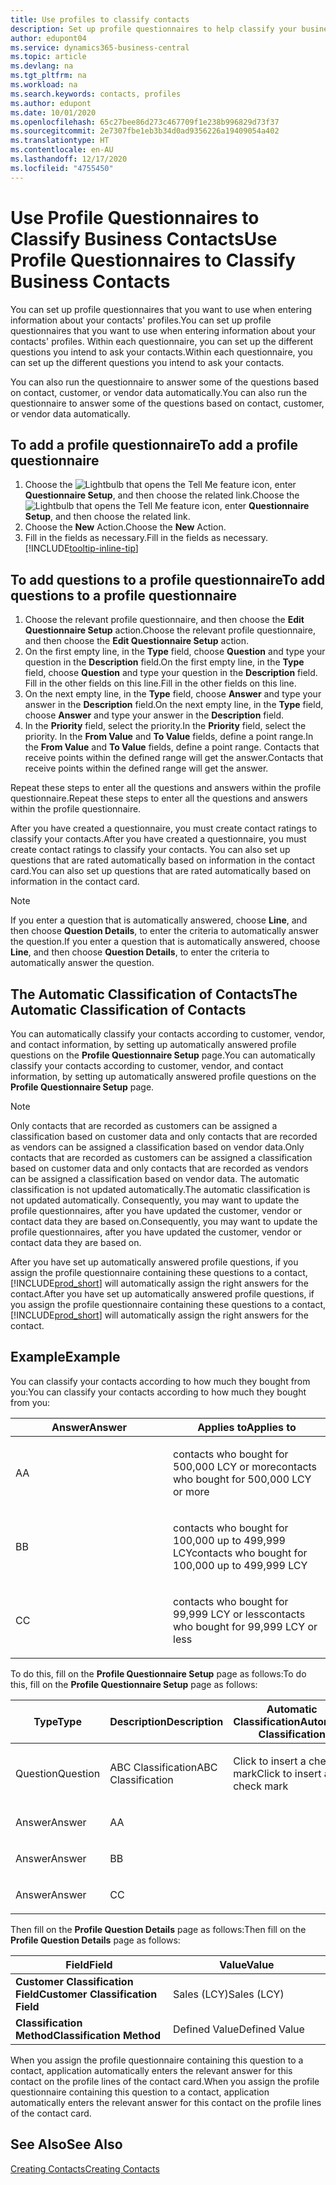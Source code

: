 ```yaml
---
title: Use profiles to classify contacts
description: Set up profile questionnaires to help classify your business contacts
author: edupont04
ms.service: dynamics365-business-central
ms.topic: article
ms.devlang: na
ms.tgt_pltfrm: na
ms.workload: na
ms.search.keywords: contacts, profiles
ms.author: edupont
ms.date: 10/01/2020
ms.openlocfilehash: 65c27bee86d273c467709f1e238b996829d73f37
ms.sourcegitcommit: 2e7307fbe1eb3b34d0ad9356226a19409054a402
ms.translationtype: HT
ms.contentlocale: en-AU
ms.lasthandoff: 12/17/2020
ms.locfileid: "4755450"
---
```

# <a name="use-profile-questionnaires-to-classify-business-contacts"></a><span data-ttu-id="82db9-103">Use Profile Questionnaires to Classify Business Contacts</span><span class="sxs-lookup"><span data-stu-id="82db9-103">Use Profile Questionnaires to Classify Business Contacts</span></span>
<span data-ttu-id="82db9-104">You can set up profile questionnaires that you want to use when entering information about your contacts' profiles.</span><span class="sxs-lookup"><span data-stu-id="82db9-104">You can set up profile questionnaires that you want to use when entering information about your contacts' profiles.</span></span> <span data-ttu-id="82db9-105">Within each questionnaire, you can set up the different questions you intend to ask your contacts.</span><span class="sxs-lookup"><span data-stu-id="82db9-105">Within each questionnaire, you can set up the different questions you intend to ask your contacts.</span></span>  

<span data-ttu-id="82db9-106">You can also run the questionnaire to answer some of the questions based on contact, customer, or vendor data automatically.</span><span class="sxs-lookup"><span data-stu-id="82db9-106">You can also run the questionnaire to answer some of the questions based on contact, customer, or vendor data automatically.</span></span>  

## <a name="to-add-a-profile-questionnaire"></a><span data-ttu-id="82db9-107">To add a profile questionnaire</span><span class="sxs-lookup"><span data-stu-id="82db9-107">To add a profile questionnaire</span></span>
1.  <span data-ttu-id="82db9-108">Choose the ![Lightbulb that opens the Tell Me feature](media/ui-search/search_small.png "Tell me what you want to do") icon, enter **Questionnaire Setup**, and then choose the related link.</span><span class="sxs-lookup"><span data-stu-id="82db9-108">Choose the ![Lightbulb that opens the Tell Me feature](media/ui-search/search_small.png "Tell me what you want to do") icon, enter **Questionnaire Setup**, and then choose the related link.</span></span>  
2.  <span data-ttu-id="82db9-109">Choose the **New** Action.</span><span class="sxs-lookup"><span data-stu-id="82db9-109">Choose the **New** Action.</span></span>  
3.  <span data-ttu-id="82db9-110">Fill in the fields as necessary.</span><span class="sxs-lookup"><span data-stu-id="82db9-110">Fill in the fields as necessary.</span></span> [!INCLUDE[tooltip-inline-tip](includes/tooltip-inline-tip_md.md)]  

## <a name="to-add-questions-to-a-profile-questionnaire"></a><span data-ttu-id="82db9-111">To add questions to a profile questionnaire</span><span class="sxs-lookup"><span data-stu-id="82db9-111">To add questions to a profile questionnaire</span></span>
1.  <span data-ttu-id="82db9-112">Choose the relevant profile questionnaire, and then choose the **Edit Questionnaire Setup** action.</span><span class="sxs-lookup"><span data-stu-id="82db9-112">Choose the relevant profile questionnaire, and then choose the **Edit Questionnaire Setup** action.</span></span>  
2.  <span data-ttu-id="82db9-113">On the first empty line, in the **Type** field, choose **Question** and type your question in the **Description** field.</span><span class="sxs-lookup"><span data-stu-id="82db9-113">On the first empty line, in the **Type** field, choose **Question** and type your question in the **Description** field.</span></span> <span data-ttu-id="82db9-114">Fill in the other fields on this line.</span><span class="sxs-lookup"><span data-stu-id="82db9-114">Fill in the other fields on this line.</span></span>  
3.  <span data-ttu-id="82db9-115">On the next empty line, in the **Type** field, choose **Answer** and type your answer in the **Description** field.</span><span class="sxs-lookup"><span data-stu-id="82db9-115">On the next empty line, in the **Type** field, choose **Answer** and type your answer in the **Description** field.</span></span>  
4.  <span data-ttu-id="82db9-116">In the **Priority** field, select the priority.</span><span class="sxs-lookup"><span data-stu-id="82db9-116">In the **Priority** field, select the priority.</span></span> <span data-ttu-id="82db9-117">In the **From Value** and **To Value** fields, define a point range.</span><span class="sxs-lookup"><span data-stu-id="82db9-117">In the **From Value** and **To Value** fields, define a point range.</span></span> <span data-ttu-id="82db9-118">Contacts that receive points within the defined range will get the answer.</span><span class="sxs-lookup"><span data-stu-id="82db9-118">Contacts that receive points within the defined range will get the answer.</span></span>  

<span data-ttu-id="82db9-119">Repeat these steps to enter all the questions and answers within the profile questionnaire.</span><span class="sxs-lookup"><span data-stu-id="82db9-119">Repeat these steps to enter all the questions and answers within the profile questionnaire.</span></span>

<span data-ttu-id="82db9-120">After you have created a questionnaire, you must create contact ratings to classify your contacts.</span><span class="sxs-lookup"><span data-stu-id="82db9-120">After you have created a questionnaire, you must create contact ratings to classify your contacts.</span></span> <span data-ttu-id="82db9-121">You can also set up questions that are rated automatically based on information in the contact card.</span><span class="sxs-lookup"><span data-stu-id="82db9-121">You can also set up questions that are rated automatically based on information in the contact card.</span></span>  

> [!NOTE]
> <span data-ttu-id="82db9-122">If you enter a question that is automatically answered, choose <STRONG>Line</STRONG>, and then choose <STRONG>Question Details</STRONG>, to enter the criteria to automatically answer the question.</span><span class="sxs-lookup"><span data-stu-id="82db9-122">If you enter a question that is automatically answered, choose <STRONG>Line</STRONG>, and then choose <STRONG>Question Details</STRONG>, to enter the criteria to automatically answer the question.</span></span>

## <a name="the-automatic-classification-of-contacts"></a><span data-ttu-id="82db9-123">The Automatic Classification of Contacts</span><span class="sxs-lookup"><span data-stu-id="82db9-123">The Automatic Classification of Contacts</span></span>
<span data-ttu-id="82db9-124">You can automatically classify your contacts according to customer, vendor, and contact information, by setting up automatically answered profile questions on the **Profile Questionnaire Setup** page.</span><span class="sxs-lookup"><span data-stu-id="82db9-124">You can automatically classify your contacts according to customer, vendor, and contact information, by setting up automatically answered profile questions on the **Profile Questionnaire Setup** page.</span></span>  

> [!NOTE]
> <span data-ttu-id="82db9-125">Only contacts that are recorded as customers can be assigned a classification based on customer data and only contacts that are recorded as vendors can be assigned a classification based on vendor data.</span><span class="sxs-lookup"><span data-stu-id="82db9-125">Only contacts that are recorded as customers can be assigned a classification based on customer data and only contacts that are recorded as vendors can be assigned a classification based on vendor data.</span></span> <span data-ttu-id="82db9-126">The automatic classification is not updated automatically.</span><span class="sxs-lookup"><span data-stu-id="82db9-126">The automatic classification is not updated automatically.</span></span> <span data-ttu-id="82db9-127">Consequently, you may want to update the profile questionnaires, after you have updated the customer, vendor or contact data they are based on.</span><span class="sxs-lookup"><span data-stu-id="82db9-127">Consequently, you may want to update the profile questionnaires, after you have updated the customer, vendor or contact data they are based on.</span></span>  

<span data-ttu-id="82db9-128">After you have set up automatically answered profile questions, if you assign the profile questionnaire containing these questions to a contact, [!INCLUDE[prod_short](includes/prod_short.md)] will automatically assign the right answers for the contact.</span><span class="sxs-lookup"><span data-stu-id="82db9-128">After you have set up automatically answered profile questions, if you assign the profile questionnaire containing these questions to a contact, [!INCLUDE[prod_short](includes/prod_short.md)] will automatically assign the right answers for the contact.</span></span>  

## <a name="example"></a><span data-ttu-id="82db9-129">Example</span><span class="sxs-lookup"><span data-stu-id="82db9-129">Example</span></span>
<span data-ttu-id="82db9-130">You can classify your contacts according to how much they bought from you:</span><span class="sxs-lookup"><span data-stu-id="82db9-130">You can classify your contacts according to how much they bought from you:</span></span>

<table>
<colgroup>
<col style="width: 50%" />
<col style="width: 50%" />
</colgroup>
<thead>
<tr class="header">
<th><span data-ttu-id="82db9-131"><strong>Answer</strong></span><span class="sxs-lookup"><span data-stu-id="82db9-131"><strong>Answer</strong></span></span></th>
<th><span data-ttu-id="82db9-132"><strong>Applies to</strong></span><span class="sxs-lookup"><span data-stu-id="82db9-132"><strong>Applies to</strong></span></span></th>
</tr>
</thead>
<tbody>
<tr class="odd">
<td><p><span data-ttu-id="82db9-133">A</span><span class="sxs-lookup"><span data-stu-id="82db9-133">A</span></span></p></td>
<td><p><span data-ttu-id="82db9-134">contacts who bought for 500,000 LCY or more</span><span class="sxs-lookup"><span data-stu-id="82db9-134">contacts who bought for 500,000 LCY or more</span></span></p></td>
</tr>
<tr class="even">
<td><p><span data-ttu-id="82db9-135">B</span><span class="sxs-lookup"><span data-stu-id="82db9-135">B</span></span></p></td>
<td><p><span data-ttu-id="82db9-136">contacts who bought for 100,000 up to 499,999 LCY</span><span class="sxs-lookup"><span data-stu-id="82db9-136">contacts who bought for 100,000 up to 499,999 LCY</span></span></p></td>
</tr>
<tr class="odd">
<td><p><span data-ttu-id="82db9-137">C</span><span class="sxs-lookup"><span data-stu-id="82db9-137">C</span></span></p></td>
<td><p><span data-ttu-id="82db9-138">contacts who bought for 99,999 LCY or less</span><span class="sxs-lookup"><span data-stu-id="82db9-138">contacts who bought for 99,999 LCY or less</span></span></p></td>
</tr>
</tbody>
</table>

<span data-ttu-id="82db9-139">To do this, fill on the **Profile Questionnaire Setup** page as follows:</span><span class="sxs-lookup"><span data-stu-id="82db9-139">To do this, fill on the **Profile Questionnaire Setup** page as follows:</span></span>


<table>
<colgroup>
<col style="width: 20%" />
<col style="width: 20%" />
<col style="width: 20%" />
<col style="width: 20%" />
<col style="width: 20%" />
</colgroup>
<thead>
<tr class="header">
<th><span data-ttu-id="82db9-140"><strong>Type</strong></span><span class="sxs-lookup"><span data-stu-id="82db9-140"><strong>Type</strong></span></span></th>
<th><span data-ttu-id="82db9-141"><strong>Description</strong></span><span class="sxs-lookup"><span data-stu-id="82db9-141"><strong>Description</strong></span></span></th>
<th><span data-ttu-id="82db9-142"><strong>Automatic Classification</strong></span><span class="sxs-lookup"><span data-stu-id="82db9-142"><strong>Automatic Classification</strong></span></span></th>
<th><span data-ttu-id="82db9-143"><strong>From Value</strong></span><span class="sxs-lookup"><span data-stu-id="82db9-143"><strong>From Value</strong></span></span></th>
<th><span data-ttu-id="82db9-144"><strong>To Value</strong></span><span class="sxs-lookup"><span data-stu-id="82db9-144"><strong>To Value</strong></span></span></th>
</tr>
</thead>
<tbody>
<tr class="odd">
<td><p><span data-ttu-id="82db9-145">Question</span><span class="sxs-lookup"><span data-stu-id="82db9-145">Question</span></span></p></td>
<td><p><span data-ttu-id="82db9-146">ABC Classification</span><span class="sxs-lookup"><span data-stu-id="82db9-146">ABC Classification</span></span></p></td>
<td><p><span data-ttu-id="82db9-147">Click to insert a check mark</span><span class="sxs-lookup"><span data-stu-id="82db9-147">Click to insert a check mark</span></span></p></td>
<td><p> </p></td>
<td><p> </p></td>
</tr>
<tr class="even">
<td><p><span data-ttu-id="82db9-148">Answer</span><span class="sxs-lookup"><span data-stu-id="82db9-148">Answer</span></span></p></td>
<td><p><span data-ttu-id="82db9-149">A</span><span class="sxs-lookup"><span data-stu-id="82db9-149">A</span></span></p></td>
<td><p> </p></td>
<td><p><span data-ttu-id="82db9-150">500,000</span><span class="sxs-lookup"><span data-stu-id="82db9-150">500,000</span></span></p></td>
<td><p> </p></td>
</tr>
<tr class="odd">
<td><p><span data-ttu-id="82db9-151">Answer</span><span class="sxs-lookup"><span data-stu-id="82db9-151">Answer</span></span></p></td>
<td><p><span data-ttu-id="82db9-152">B</span><span class="sxs-lookup"><span data-stu-id="82db9-152">B</span></span></p></td>
<td><p> </p></td>
<td><p><span data-ttu-id="82db9-153">100,000</span><span class="sxs-lookup"><span data-stu-id="82db9-153">100,000</span></span></p></td>
<td><p><span data-ttu-id="82db9-154">499,999</span><span class="sxs-lookup"><span data-stu-id="82db9-154">499,999</span></span></p></td>
</tr>
<tr class="even">
<td><p><span data-ttu-id="82db9-155">Answer</span><span class="sxs-lookup"><span data-stu-id="82db9-155">Answer</span></span></p></td>
<td><p><span data-ttu-id="82db9-156">C</span><span class="sxs-lookup"><span data-stu-id="82db9-156">C</span></span></p></td>
<td><p> </p></td>
<td><p> </p></td>
<td><p><span data-ttu-id="82db9-157">99,999</span><span class="sxs-lookup"><span data-stu-id="82db9-157">99,999</span></span></p></td>
</tr>
</tbody>
</table>

<span data-ttu-id="82db9-158">Then fill on the **Profile Question Details** page as follows:</span><span class="sxs-lookup"><span data-stu-id="82db9-158">Then fill on the **Profile Question Details** page as follows:</span></span>
<table>
<colgroup>
<col style="width: 50%" />
<col style="width: 50%" />
</colgroup>
<thead>
<tr class="header">
<th><span data-ttu-id="82db9-159"><strong>Field</strong></span><span class="sxs-lookup"><span data-stu-id="82db9-159"><strong>Field</strong></span></span></th>
<th><span data-ttu-id="82db9-160"><strong>Value</strong></span><span class="sxs-lookup"><span data-stu-id="82db9-160"><strong>Value</strong></span></span></th>
</tr>
</thead>
<tbody>
<tr>
<td><span data-ttu-id="82db9-161"><strong>Customer Classification Field</strong></span><span class="sxs-lookup"><span data-stu-id="82db9-161"><strong>Customer Classification Field</strong></span></span></td>
<td><span data-ttu-id="82db9-162"><emphasis>Sales (LCY)</emphasis></span><span class="sxs-lookup"><span data-stu-id="82db9-162"><emphasis>Sales (LCY)</emphasis></span></span></td>
</tr>
<tr>
<td><span data-ttu-id="82db9-163"><strong>Classification Method</strong></span><span class="sxs-lookup"><span data-stu-id="82db9-163"><strong>Classification Method</strong></span></span></td>
<td><span data-ttu-id="82db9-164"><emphasis>Defined Value</emphasis></span><span class="sxs-lookup"><span data-stu-id="82db9-164"><emphasis>Defined Value</emphasis></span></span></td>
</tr>
</tbody>
</table>

<span data-ttu-id="82db9-165">When you assign the profile questionnaire containing this question to a contact, application automatically enters the relevant answer for this contact on the profile lines of the contact card.</span><span class="sxs-lookup"><span data-stu-id="82db9-165">When you assign the profile questionnaire containing this question to a contact, application automatically enters the relevant answer for this contact on the profile lines of the contact card.</span></span>

## <a name="see-also"></a><span data-ttu-id="82db9-166">See Also</span><span class="sxs-lookup"><span data-stu-id="82db9-166">See Also</span></span>
[<span data-ttu-id="82db9-167">Creating Contacts</span><span class="sxs-lookup"><span data-stu-id="82db9-167">Creating Contacts</span></span>](marketing-create-contact-companies.md)  
